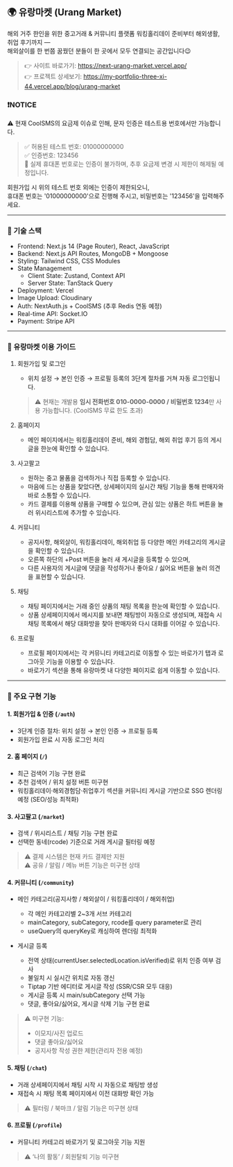 ## 🌍 유랑마켓 (Urang Market)
해외 거주 한인을 위한 중고거래 & 커뮤니티 플랫폼
워킹홀리데이 준비부터 해외생활, 취업 후기까지 —</br> 해외살이를 한 번쯤 꿈꿨던 분들이 한 곳에서 모두 연결되는 공간입니다😉
> 👉 사이트 바로가기: https://next-urang-market.vercel.app/</br>
> 👉 프로젝트 상세보기: https://my-portfolio-three-xi-44.vercel.app/blog/urang-market</br>


### ❗NOTICE️
⚠️ 현재 CoolSMS의 요금제 이슈로 인해, 문자 인증은 테스트용 번호에서만 가능합니다.</br>
  > ✅ 허용된 테스트 번호: 01000000000</br>
  > ✅ 인증번호: 123456</br>
  > 🚫 실제 휴대폰 번호로는 인증이 불가하며, 추후 요금제 변경 시 제한이 해제될 예정입니다.</br>
  
  회원가입 시 위의 테스트 번호 외에는 인증이 제한되오니,</br>
  휴대폰 번호는 '01000000000'으로 진행해 주시고, 비밀번호는 '123456'을 입력해주세요.</br>

---

### 🧭 기술 스택
  - Frontend: Next.js 14 (Page Router), React, JavaScript
  - Backend: Next.js API Routes, MongoDB + Mongoose
  - Styling: Tailwind CSS, CSS Modules
  - State Management
    - Client State: Zustand, Context API
    - Server State: TanStack Query
  - Deployment: Vercel
  - Image Upload: Cloudinary
  - Auth: NextAuth.js + CoolSMS (추후 Redis 연동 예정)
  - Real-time API: Socket.IO
  - Payment: Stripe API
  
---

### 📘 유랑마켓 이용 가이드
1. 회원가입 및 로그인
   - 위치 설정 → 본인 인증 → 프로필 등록의 3단계 절차를 거쳐 자동 로그인됩니다.
   > ⚠️ 현재는 개발용 **임시 전화번호 010-0000-0000 / 비밀번호 1234**만 사용 가능합니다. (CoolSMS 무료 한도 초과)

2. 홈페이지
   - 메인 페이지에서는 워킹홀리데이 준비, 해외 경험담, 해외 취업 후기 등의 게시글을 한눈에 확인할 수 있습니다.

4. 사고팔고
   - 원하는 중고 물품을 검색하거나 직접 등록할 수 있습니다.
   - 마음에 드는 상품을 찾았다면, 상세페이지의 실시간 채팅 기능을 통해 판매자와 바로 소통할 수 있습니다.
   - 카드 결제를 이용해 상품을 구매할 수 있으며, 관심 있는 상품은 하트 버튼을 눌러 위시리스트에 추가할 수 있습니다.
  
5. 커뮤니티
   - 공지사항, 해외살이, 워킹홀리데이, 해외취업 등 다양한 메인 카테고리의 게시글을 확인할 수 있습니다.
   - 오른쪽 하단의 +Post 버튼을 눌러 새 게시글을 등록할 수 있으며,
   - 다른 사용자의 게시글에 댓글을 작성하거나 좋아요 / 싫어요 버튼을 눌러 의견을 표현할 수 있습니다.
  
6. 채팅
   - 채팅 페이지에서는 거래 중인 상품의 채팅 목록을 한눈에 확인할 수 있습니다.
   - 상품 상세페이지에서 메시지를 보내면 채팅방이 자동으로 생성되며, 재접속 시 채팅 목록에서 해당 대화방을 찾아 판매자와 다시 대화를 이어갈 수 있습니다.
     
8. 프로필
   - 프로필 페이지에서는 각 커뮤니티 카테고리로 이동할 수 있는 바로가기 탭과 로그아웃 기능을 이용할 수 있습니다.
   - 바로가기 섹션을 통해 유랑마켓 내 다양한 페이지로 쉽게 이동할 수 있습니다.

---

### 🚀 주요 구현 기능
#### 1. 회원가입 & 인증 (`/auth`)
- 3단계 인증 절차: 위치 설정 → 본인 인증 → 프로필 등록  
- 회원가입 완료 시 자동 로그인 처리</br>

#### 2. 홈 페이지 (`/`)
- 최근 검색어 기능 구현 완료
- 추천 검색어 / 위치 설정 버튼 미구현
- 워킹홀리데이·해외경험담·취업후기 섹션을 커뮤니티 게시글 기반으로 SSG 렌더링 예정 (SEO/성능 최적화)

#### 3. 사고팔고 (`/market`)
- 검색 / 위시리스트 / 채팅 기능 구현 완료
- 선택한 동네(rcode) 기준으로 거래 게시글 필터링 예정</br>
> ⚠️ 결제 시스템은 현재 카드 결제만 지원</br>
> ⚠️ 공유 / 알림 / 메뉴 버튼 기능은 미구현 상태

#### 4. 커뮤니티 (`/community`)
- 메인 카테고리(공지사항 / 해외살이 / 워킹홀리데이 / 해외취업)
   - 각 메인 카테고리별 2~3개 서브 카테고리
   - mainCategory, subCategory, rcode를 query parameter로 관리
   - useQuery의 queryKey로 캐싱하여 렌더링 최적화

- 게시글 등록 
   - 전역 상태(currentUser.selectedLocation.isVerified)로 위치 인증 여부 검사
   - 불일치 시 실시간 위치로 자동 갱신
   - Tiptap 기반 에디터로 게시글 작성 (SSR/CSR 모두 대응)
   - 게시글 등록 시 main/subCategory 선택 가능
   - 댓글, 좋아요/싫어요, 게시글 삭제 기능 구현 완료

> ⚠️ 미구현 기능:
>   - 이모지/사진 업로드
>   - 댓글 좋아요/싫어요
>   - 공지사항 작성 권한 제한(관리자 전용 예정)

#### 5. 채팅 (`/chat`)
- 거래 상세페이지에서 채팅 시작 시 자동으로 채팅방 생성
- 재접속 시 채팅 목록 페이지에서 이전 대화방 확인 가능</br>
> ⚠️ 필터링 / 북마크 / 알림 기능은 미구현 상태

#### 6. 프로필 (`/profile`)
- 커뮤니티 카테고리 바로가기 및 로그아웃 기능 지원</br>
> ⚠️ ‘나의 활동’ / 회원탈퇴 기능 미구현
